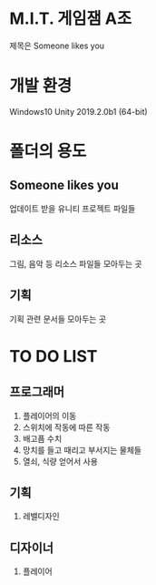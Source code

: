 # M.I.T. 게임잼 A조
제목은 Someone likes you

# 개발 환경
Windows10 Unity 2019.2.0b1 (64-bit)

# 폴더의 용도
## Someone likes you
   업데이트 받을 유니티 프로젝트 파일들
## 리소스
   그림, 음악 등 리소스 파일들 모아두는 곳
## 기획
   기획 관련 문서들 모아두는 곳
   
# TO DO LIST
## 프로그래머
  1.	플레이어의 이동
  2.	스위치에 작동에 따른 작동
  3.	배고픔 수치
  4.	망치를 들고 때리고 부서지는 물체들
  5.	열쇠, 식량 얻어서 사용
## 기획
  1. 레밸디자인
## 디자이너
  1. 플레이어
